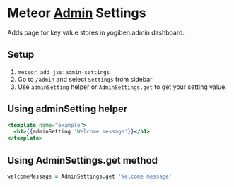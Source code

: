 Meteor [Admin](https://github.com/yogiben/meteor-admin) Settings
================================================================

Adds page for key value stores in yogiben:admin dashboard.

## Setup

1. `meteor add jss:admin-settings`
2. Go to `/admin` and select `Settings` from sidebar
3. Use `adminSetting` helper or `AdminSettings.get` to get your setting value.

## Using adminSetting helper

```handlebars
<template name="example">
  <h1>{{adminSetting 'Welcome message'}}</h1>
</template>
```

## Using AdminSettings.get method

```coffeescript
welcomeMessage = AdminSettings.get 'Welcome message'
```
